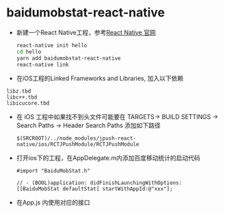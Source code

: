 # baidumobstat-react-native
- 新建一个React Native工程，参考[React Native 官网](https://facebook.github.io/react-native/)

     ```bash
     react-native init hello
     cd hello
     yarn add baidumobstat-react-native
     react-native link
     ```

- 在iOS工程的Linked Frameworks and Libraries, 加入以下依赖
```
libz.tbd
libc++.tbd
libicucore.tbd
```

- 在 iOS 工程中如果找不到头文件可能要在 TARGETS-> BUILD SETTINGS -> Search Paths -> Header Search Paths 添加如下路径

    ```
    $(SRCROOT)/../node_modules/jpush-react-native/ios/RCTJPushModule/RCTJPushModule
    ```
    
- 打开ios下的工程，在AppDelegate.m内添加百度移动统计的启动代码
  
     ```objc
     #import "BaiduMobStat.h"
     
     // - (BOOL)application: didFinishLaunchingWithOptions:
     [[BaiduMobStat defaultStat] startWithAppId:@"xxx"];
     ```
 
- 在App.js 内使用对应的接口
